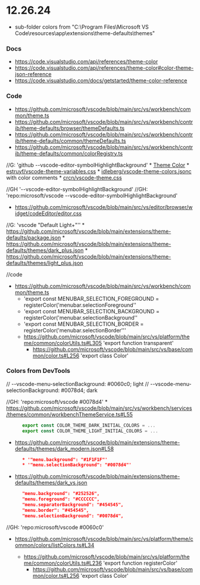 # 12.26.24

* sub-folder colors from "C:\Program Files\Microsoft VS Code\resources\app\extensions\theme-defaults\themes" 

### Docs

* https://code.visualstudio.com/api/references/theme-color
* https://code.visualstudio.com/api/references/theme-color#color-theme-json-reference
* https://code.visualstudio.com/docs/getstarted/theme-color-reference

### Code

* https://github.com/microsoft/vscode/blob/main/src/vs/workbench/common/theme.ts
* https://github.com/microsoft/vscode/blob/main/src/vs/workbench/contrib/theme-defaults/browser/themeDefaults.ts
* https://github.com/microsoft/vscode/blob/main/src/vs/workbench/contrib/theme-defaults/common/themeDefaults.ts
* https://github.com/microsoft/vscode/blob/main/src/vs/workbench/contrib/theme-defaults/common/colorRegistry.ts

//G: 'github --vscode-editor-symbolHighlightBackground'
    * [Theme Color](https://code.visualstudio.com/api/references/theme-color)
    * [estruyf/vscode-theme-variables.css](https://gist.github.com/estruyf/ba49203e1a7d6868e9320a4ea480c27a)
    * [idleberg/vscode-theme-colors.jsonc](https://gist.github.com/idleberg/004fad51888d745ac609a24d5804050f) with color comments
    * [crcn/vscode-theme.css](https://gist.github.com/crcn/5e9d9cd935ef44df58c64c37dad32386)

//GH '--vscode-editor-symbolHighlightBackground'
//GH: 'repo:microsoft/vscode --vscode-editor-symbolHighlightBackground'

* https://github.com/microsoft/vscode/blob/main/src/vs/editor/browser/widget/codeEditor/editor.css

//G: 'vscode "Default Light+"''
    * https://github.com/microsoft/vscode/blob/main/extensions/theme-defaults/package.json
    * https://github.com/microsoft/vscode/blob/main/extensions/theme-defaults/themes/dark_plus.json
    * https://github.com/microsoft/vscode/blob/main/extensions/theme-defaults/themes/light_plus.json

//code
* https://github.com/microsoft/vscode/blob/main/src/vs/workbench/common/theme.ts 
    * 'export const MENUBAR_SELECTION_FOREGROUND = registerColor('menubar.selectionForeground''
    * 'export const MENUBAR_SELECTION_BACKGROUND = registerColor('menubar.selectionBackground''
    * 'export const MENUBAR_SELECTION_BORDER = registerColor('menubar.selectionBorder'''
  * https://github.com/microsoft/vscode/blob/main/src/vs/platform/theme/common/colorUtils.ts#L305 'export function transparent'
    * https://github.com/microsoft/vscode/blob/main/src/vs/base/common/color.ts#L256 'export class Color'

### Colors from DevTools

// --vscode-menu-selectionBackground: #0060c0; light
// --vscode-menu-selectionBackground: #0078d4; dark

//GH: 'repo:microsoft/vscode #0078d4'
    * https://github.com/microsoft/vscode/blob/main/src/vs/workbench/services/themes/common/workbenchThemeService.ts#L55 
```js
      export const COLOR_THEME_DARK_INITIAL_COLORS = ...
      export const COLOR_THEME_LIGHT_INITIAL_COLORS = ...
```
  * https://github.com/microsoft/vscode/blob/main/extensions/theme-defaults/themes/dark_modern.json#L58
```json
      * '"menu.background": "#1F1F1F"'
      * '"menu.selectionBackground": "#0078d4"'
```
  * https://github.com/microsoft/vscode/blob/main/extensions/theme-defaults/themes/dark_vs.json
```json
      "menu.background": "#252526",
	  "menu.foreground": "#CCCCCC",
	  "menu.separatorBackground": "#454545",
	  "menu.border": "#454545",
	  "menu.selectionBackground": "#0078d4",
```

//GH: 'repo:microsoft/vscode #0060c0'
 * https://github.com/microsoft/vscode/blob/main/src/vs/platform/theme/common/colors/listColors.ts#L34

   * https://github.com/microsoft/vscode/blob/main/src/vs/platform/theme/common/colorUtils.ts#L236 'export function registerColor'
     * https://github.com/microsoft/vscode/blob/main/src/vs/base/common/color.ts#L256 'export class Color'
